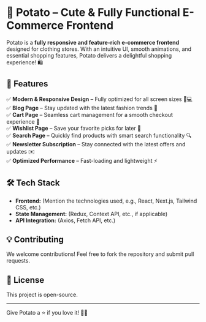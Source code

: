 # 🥔 Potato – Cute & Fully Functional E-Commerce Frontend

Potato is a **fully responsive and feature-rich e-commerce frontend** designed for clothing stores. With an intuitive UI, smooth animations, and essential shopping features, Potato delivers a delightful shopping experience! 🛍️

## 🚀 Features

✅ **Modern & Responsive Design** – Fully optimized for all screen sizes 📱💻  
✅ **Blog Page** – Stay updated with the latest fashion trends 📰  
✅ **Cart Page** – Seamless cart management for a smooth checkout experience 🛒  
✅ **Wishlist Page** – Save your favorite picks for later 💖  
✅ **Search Page** – Quickly find products with smart search functionality 🔍  
✅ **Newsletter Subscription** – Stay connected with the latest offers and updates ✉️  
✅ **Optimized Performance** – Fast-loading and lightweight ⚡  

## 🛠 Tech Stack

- **Frontend:** (Mention the technologies used, e.g., React, Next.js, Tailwind CSS, etc.)  
- **State Management:** (Redux, Context API, etc., if applicable)  
- **API Integration:** (Axios, Fetch API, etc.)  


## 💡 Contributing

We welcome contributions! Feel free to fork the repository and submit pull requests.

## 📜 License

This project is open-source. 

---

Give Potato a ⭐ if you love it! 🥔✨
